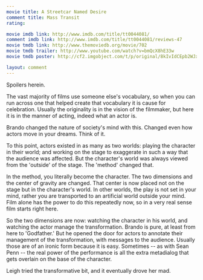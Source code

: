 ```yaml
---
movie title: A Streetcar Named Desire
comment title: Mass Transit
rating: 

movie imdb link: http://www.imdb.com/title/tt0044081/
comment imdb link: http://www.imdb.com/title/tt0044081/reviews-47
movie tmdb link: http://www.themoviedb.org/movie/702
movie tmdb trailer: http://www.youtube.com/watch?v=bmQcX8hE33w
movie tmdb poster: http://cf2.imgobject.com/t/p/original/8kIvIdCEpb2WJxvUVzf6pbvUGyb.jpg

layout: comment
---
```


Spoilers herein.

The vast majority of films use someone else's vocabulary, so when you can run across one that helped create that vocabulary it is cause for celebration. Usually the originality is in the vision of the filmmaker, but here it is in the manner of acting, indeed what an actor is.

Brando changed the nature of society's mind with this. Changed even how actors move in your dreams. Think of it.

To this point, actors existed in as many as two worlds: playing the character in their world; and working on the stage to exaggerate in such a way that the audience was affected. But the character's world was always viewed from the 'outside' of the stage. The 'method' changed that.

In the method, you literally become the character. The two dimensions and the center of gravity are changed. That center is now placed not on the stage but in the character's world. In other worlds, the play is not set in your mind, rather you are transported to an artificial world outside your mind. Film alone has the power to do this repeatedly now, so in a very real sense film starts right here.

So the two dimensions are now: watching the character in his world, and watching the actor manage the transformation. Brando is pure, at least from here to 'Godfather.' But he opened the door for actors to annotate their management of the transformation, with messages to the audience. Usually those are of an ironic form because it is easy. Sometimes -- as with Sean Penn -- the real power of the performance is all the extra metadialog that gets overlain on the base of the character.

Leigh tried the transformative bit, and it eventually drove her mad.